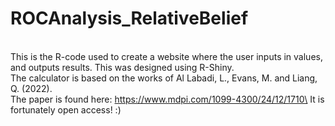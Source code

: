 # ROCAnalysis_RelativeBelief
\
This is the R-code used to create a website where the user inputs in values, and outputs results. This was designed using R-Shiny.\
The calculator is based on the works of Al Labadi, L., Evans, M. and Liang, Q. (2022).\
The paper is found here: https://www.mdpi.com/1099-4300/24/12/1710\
It is fortunately open access! :)

